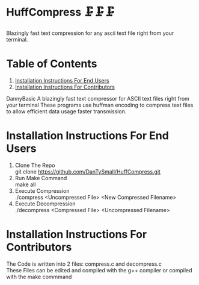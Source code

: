 
# HuffCompress 🗜🗜🗜

Blazingly fast text compression for any ascii text file right from your terminal. 


# Table of Contents

1.  [Installation Instructions For End Users](#org412ab5e)
2.  [Installation Instructions For Contributors](#orgdb86f35)



DannyBasic
A blazingly fast text compressor for ASCII text files right from your terminal
These programs use huffman encoding to compress text  files to allow efficient data usage faster transmission.


<a id="org412ab5e"></a>

# Installation Instructions For End Users

1.  Clone The Repo<br/>
    git clone <https://github.com/DanTySmall/HuffCompress.git>
2.  Run Make Command<br/>
    make all
3.  Execute Compression<br/>
    ./compress \<Uncompressed File\> \<New Compressed Filename>
4.  Execute Decompression<br/>
    ./decompress \<Compressed File> \<Uncompressed Filename>


<a id="orgdb86f35"></a>

# Installation Instructions For Contributors

The Code is written into 2 files: compress.c and decompress.c<br/>
These Files can be edited and compiled with the g++ compiler or compiled with the make commmand



